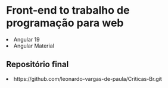 # Front-end to trabalho de programação para web
<li>Angular 19</li>
<li>Angular Material</li>  
<h2>Repositório final</h2>
<li>https://github.com/leonardo-vargas-de-paula/Criticas-Br.git</li>

